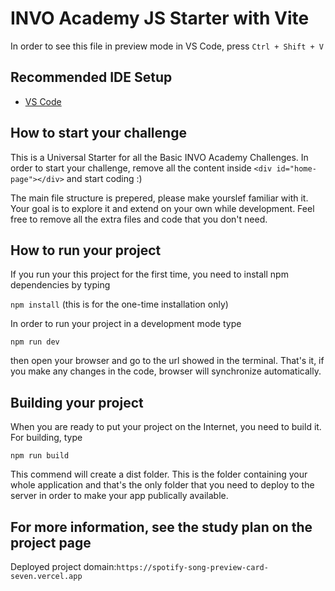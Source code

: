 # INVO Academy JS Starter with Vite

In order to see this file in preview mode in VS Code, press ```Ctrl + Shift + V```

## Recommended IDE Setup

- [VS Code](https://code.visualstudio.com/)

## How to start your challenge

This is a Universal Starter for all the Basic INVO Academy Challenges. In order to start your challenge, remove all the content inside ```<div id="home-page"></div>``` and start coding :) 

The main file structure is prepered, please make yourslef familiar with it. Your goal is to explore it and extend on your own while development. Feel free to remove all the extra files and code that you don't need.

## How to run your project

If you run your this project for the first time, you need to install npm dependencies by typing

```npm install``` (this is for the one-time installation only)

In order to run your project in a development mode type

```npm run dev```

then open your browser and go to the url showed in the terminal. That's it, if you make any changes in the code, browser will synchronize automatically.

## Building your project

When you are ready to put your project on the Internet, you need to build it. For building, type

```npm run build```

This commend will create a dist folder. This is the folder containing your whole application and that's the only folder that you need to deploy to the server in order to make your app publically available.

## For more information, see the study plan on the project page

Deployed project domain:```https://spotify-song-preview-card-seven.vercel.app```

